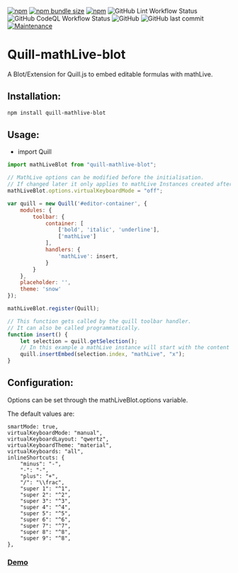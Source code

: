 [![npm](https://img.shields.io/npm/v/quill-mathlive-blot?style=flat-square)](https://www.npmjs.com/package/quill-mathlive-blot)
[![npm bundle size](https://img.shields.io/bundlephobia/min/quill-mathlive-blot?style=flat-square)](https://www.npmjs.com/package/quill-mathlive-blot)
[![npm](https://img.shields.io/npm/dt/quill-mathlive-blot?style=flat-square)](https://www.npmjs.com/package/quill-mathlive-blot)
![GitHub Lint Workflow Status](https://img.shields.io/github/workflow/status/JonathanTreffler/Quill-mathLive-blot/Lint?label=Lint&style=flat-square)
![GitHub CodeQL Workflow Status](https://img.shields.io/github/workflow/status/JonathanTreffler/Quill-mathLive-blot/CodeQL?label=CodeQL&style=flat-square)
![GitHub](https://img.shields.io/github/license/JonathanTreffler/Quill-mathLive-blot?style=flat-square)
![GitHub last commit](https://img.shields.io/github/last-commit/JonathanTreffler/Quill-mathLive-blot?style=flat-square)
[![Maintenance](https://img.shields.io/maintenance/yes/2020?style=flat-square)](https://github.com/JonathanTreffler/Quill-mathQuill-blot/commits/)

# Quill-mathLive-blot

A Blot/Extension for Quill.js to embed editable formulas with mathLive.

## Installation:
```bash
npm install quill-mathlive-blot
```

## Usage:
- import Quill
```js
import mathLiveBlot from "quill-mathlive-blot";

// MathLive options can be modified before the initialisation.
// If changed later it only applies to mathLive Instances created after the change.
mathLiveBlot.options.virtualKeyboardMode = "off";

var quill = new Quill('#editor-container', {
	modules: {
		toolbar: {
			container: [
				['bold', 'italic', 'underline'],
				['mathLive']
			],
			handlers: {
				'mathLive': insert,
			}
		}
	},
	placeholder: '',
	theme: 'snow'
});

mathLiveBlot.register(Quill);

// This function gets called by the quill toolbar handler.
// It can also be called programmatically.
function insert() {
	let selection = quill.getSelection();
	// In this example a mathLive instance will start with the content "x"
	quill.insertEmbed(selection.index, "mathLive", "x");
}
```

## Configuration:
Options can be set through the mathLiveBlot.options variable.

The default values are:
```
smartMode: true,
virtualKeyboardMode: "manual",
virtualKeyboardLayout: "qwertz",
virtualKeyboardTheme: "material",
virtualKeyboards: "all",
inlineShortcuts: {
	"minus": "-",
	"-": "-",
	"plus": "+",
	"/": "\\frac",
	"super 1": "^1",
	"super 2": "^2",
	"super 3": "^3",
	"super 4": "^4",
	"super 5": "^5",
	"super 6": "^6",
	"super 7": "^7",
	"super 8": "^8",
	"super 9": "^8",
},
```

### [Demo](https://jonathan-treffler.de/Quill-mathLive-blot/)
